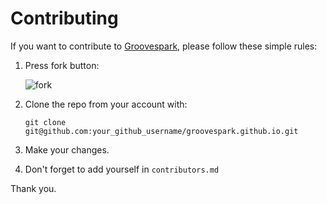 Contributing
================================================================================

If you want to contribute to [Groovespark](https://github.com/Groovespark/groovespark.github.io/), please follow these simple rules:

1. Press fork button:

    ![fork](http://oi58.tinypic.com/jj2trm.jpg)

2. Clone the repo from your account with:

    ```
    git clone git@github.com:your_github_username/groovespark.github.io.git
    ```

3. Make your changes.

4. Don't forget to add yourself in `contributors.md`

Thank you.
